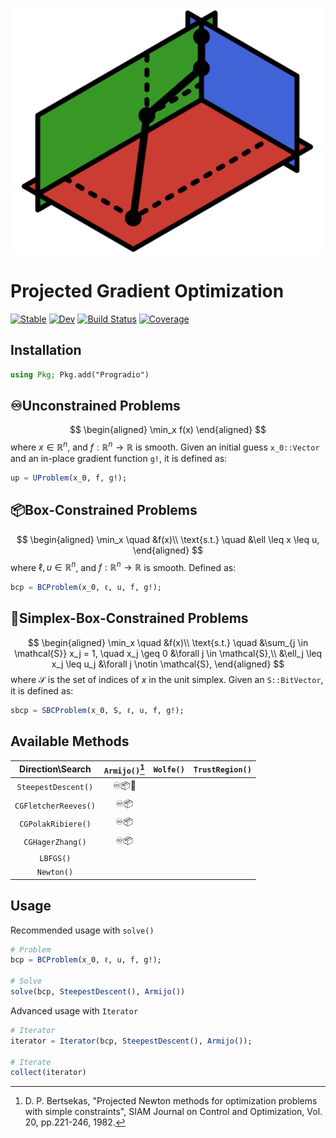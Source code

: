 [//]: Logo
<p align="center">
    <img src="./docs/src/assets/logo256px.svg">
</p>

# Projected Gradient Optimization

[//]: Badges
[![Stable](https://img.shields.io/badge/docs-stable-blue.svg)](https://JuDO-dev.github.io/Progradio.jl/stable)
[![Dev](https://img.shields.io/badge/docs-dev-blue.svg)](https://JuDO-dev.github.io/Progradio.jl/dev)
[![Build Status](https://github.com/JuDO-dev/Progradio.jl/actions/workflows/CI.yml/badge.svg?branch=dev)](https://github.com/JuDO-dev/Progradio.jl/actions/workflows/CI.yml?query=branch%3Adev)
[![Coverage](https://codecov.io/gh/JuDO-dev/Progradio.jl/branch/dev/graph/badge.svg)](https://codecov.io/gh/JuDO-dev/Progradio.jl)

## Installation
```julia
using Pkg; Pkg.add("Progradio")
```

## ♾️Unconstrained Problems
$$
\begin{aligned}
\min_x f(x)
\end{aligned}
$$
where $x \in \mathbb{R}^n$, and $f: \mathbb{R}^n \rightarrow \mathbb{R}$ is smooth. Given an initial guess `x_0::Vector` and an in-place gradient function `g!`, it is defined as:
```julia
up = UProblem(x_0, f, g!);
```

## 📦Box-Constrained Problems
$$
\begin{aligned}
\min_x \quad      &f(x)\\
\text{s.t.} \quad &\ell \leq x \leq u,
\end{aligned}
$$
where $\ell, u \in \mathbb{R}^n$, and $f: \mathbb{R}^n \rightarrow \mathbb{R}$ is smooth. Defined as:
```julia
bcp = BCProblem(x_0, ℓ, u, f, g!);
```

## 📐Simplex-Box-Constrained Problems
$$
\begin{aligned}
\min_x \quad        &f(x)\\
\text{s.t.} \quad   &\sum_{j \in \mathcal{S}} x_j = 1, \quad x_j \geq 0 &\forall j \in \mathcal{S},\\
                    &\ell_j \leq x_j \leq u_j &\forall j \notin \mathcal{S},
\end{aligned}
$$
where $\mathcal{S}$ is the set of indices of $x$ in the unit simplex. Given an `S::BitVector`, it is defined as:
```julia
sbcp = SBCProblem(x_0, S, ℓ, u, f, g!);
```

## Available Methods

|Direction\Search       |`Armijo()`[^Bertsekas]|`Wolfe()`|`TrustRegion()`|
|:---------------------:|:--------------------:|:-------:|:-------------:|
|`SteepestDescent()`    | ♾️📦📐        
|`CGFletcherReeves()`   | ♾️📦
|`CGPolakRibiere()`     | ♾️📦
|`CGHagerZhang()`       | ♾️📦
|`LBFGS()`              |
|`Newton()`             |

## Usage
Recommended usage with `solve()`
```julia
# Problem
bcp = BCProblem(x_0, ℓ, u, f, g!);

# Solve
solve(bcp, SteepestDescent(), Armijo())
```
Advanced usage with `Iterator`
```julia
# Iterator
iterator = Iterator(bcp, SteepestDescent(), Armijo());

# Iterate
collect(iterator)
```

[^Bertsekas]: D. P. Bertsekas, "Projected Newton methods for optimization problems with simple constraints", SIAM Journal on Control and Optimization, Vol. 20, pp.221-246, 1982.